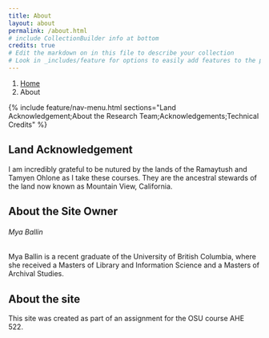 ```yaml
---
title: About
layout: about
permalink: /about.html
# include CollectionBuilder info at bottom
credits: true
# Edit the markdown on in this file to describe your collection
# Look in _includes/feature for options to easily add features to the page
---
```

<nav style="--bs-breadcrumb-divider: url(&#34;data:image/svg+xml,%3Csvg xmlns='http://www.w3.org/2000/svg' width='8' height='8'%3E%3Cpath d='M2.5 0L1 1.5 3.5 4 1 6.5 2.5 8l4-4-4-4z' fill='currentColor'/%3E%3C/svg%3E&#34;);" aria-label="breadcrumb">
  <ol class="breadcrumb">
    <li class="breadcrumb-item"><a href="#">Home</a></li>
    <li class="breadcrumb-item active" aria-current="page">About</li>
  </ol>
</nav>
{% include feature/nav-menu.html sections="Land Acknowledgement;About the Research Team;Acknowledgements;Technical Credits" %}

## Land Acknowledgement

I am incredibly grateful to be nutured by the lands of the Ramaytush and Tamyen Ohlone as I take these courses. They are the ancestral stewards of the land now known as Mountain View, California.

## About the Site Owner

<h6>Mya Ballin</h6>
Mya Ballin is a recent graduate of the University of British Columbia, where she received a Masters of Library and Information Science and a Masters of Archival Studies. 

## About the site

This site was created as part of an assignment for the OSU course AHE 522.
